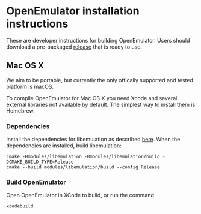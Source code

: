 # OpenEmulator installation instructions

These are developer instructions for building OpenEmulator. Users should download a pre-packaged [release](https://github.com/openemulator/openemulator/releases) that is ready to use.

## Mac OS X
We aim to be portable, but currently the only offically supported and tested platform is macOS.

To compile OpenEmulator for Mac OS X you need Xcode and several external libraries not available by default. The simplest way to install them is Homebrew. 

### Dependencies

Install the dependencies for libemulation as described [here](https://github.com/openemulator/libemulation/blob/master/INSTALL.md). When the dependencies are installed, build libemulation:

	cmake -Hmodules/libemulation -Bmodules/libemulation/build -DCMAKE_BUILD_TYPE=Release
	cmake --build modules/libemulation/build --config Release

### Build OpenEmulator

Open OpenEmulator in XCode to build, or run the command

	xcodebuild
